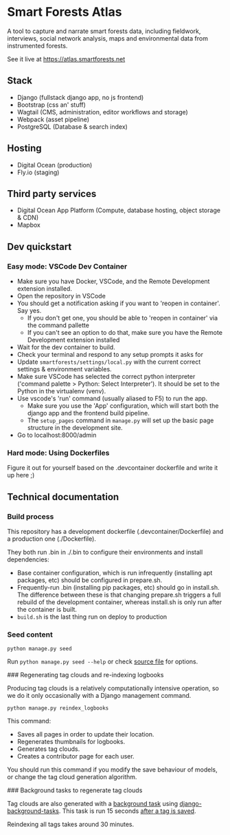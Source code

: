 # Smart Forests Atlas

A tool to capture and narrate smart forests data, including fieldwork, interviews, social network analysis, maps and environmental data from instrumented forests.

See it live at https://atlas.smartforests.net

## Stack

- Django (fullstack django app, no js frontend)
- Bootstrap (css an' stuff)
- Wagtail (CMS, administration, editor workflows and storage)
- Webpack (asset pipeline)
- PostgreSQL (Database & search index)

## Hosting

- Digital Ocean (production)
- Fly.io (staging)

## Third party services

- Digital Ocean App Platform (Compute, database hosting, object storage & CDN)
- Mapbox

## Dev quickstart

### Easy mode: VSCode Dev Container

- Make sure you have Docker, VSCode, and the Remote Development extension installed.
- Open the repository in VSCode
- You should get a notification asking if you want to 'reopen in container'. Say yes.
  - If you don't get one, you should be able to 'reopen in container' via the command pallette
  - If you can't see an option to do that, make sure you have the Remote Development extension installed
- Wait for the dev container to build.
- Check your terminal and respond to any setup prompts it asks for
- Update `smartforests/settings/local.py` with the current correct settings & environment variables.
- Make sure VSCode has selected the correct python interpreter ('command palette > Python: Select Interpreter'). It should be set to the Python in the virtualenv (venv).
- Use vscode's 'run' command (usually aliased to F5) to run the app.
  - Make sure you use the 'App' configuration, which will start both the django app and the frontend build pipeline.
  - The `setup_pages` command in `manage.py` will set up the basic page structure in the development site.
- Go to localhost:8000/admin

### Hard mode: Using Dockerfiles

Figure it out for yourself based on the .devcontainer dockerfile and write it up here ;)

## Technical documentation

### Build process

This repository has a development dockerfile (.devcontainer/Dockerfile) and a production one (./Dockerfile).

They both run .bin in ./.bin to configure their environments and install dependencies:

- Base container configuration, which is run infrequently (installing apt packages, etc) should be configured in prepare.sh.
- Frequently-run .bin (installing pip packages, etc) should go in install.sh. The difference between these is that changing prepare.sh triggers a full rebuild of the development container, whereas install.sh is only run after the container is built.
- `build.sh` is the last thing run on deploy to production

### Seed content

```
python manage.py seed
```

Run `python manage.py seed --help` or check [source file](./smartforests/management/commands/seed.py) for options.

### Regenerating tag clouds and re-indexing logbooks

Producing tag clouds is a relatively computationally intensive operation, so we do it only occasionally with a Django management command.

```
python manage.py reindex_logbooks
```

This command:
- Saves all pages in order to update their location.
- Regenerates thumbnails for logbooks.
- Generates tag clouds.
- Creates a contributor page for each user.

You should run this command if you modify the save behaviour of models, or change the tag cloud generation algorithm.

### Background tasks to regenerate tag clouds

Tag clouds are also generated with a [background task](https://github.com/planetarypraxis/smartforests/blob/main/logbooks/tasks.py) using [django-background-tasks](https://django-background-tasks.readthedocs.io/en/latest/). This task is run 15 seconds [after a tag is saved](https://github.com/planetarypraxis/smartforests/blob/f6efb6a1ed87433df9d3d4c15e60afef34a5f310/logbooks/models/snippets.py#L21-L25). 

Reindexing all tags takes around 30 minutes.
